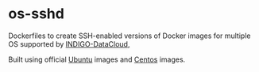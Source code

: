 # os-sshd
Dockerfiles to create SSH-enabled versions of Docker images for multiple OS
supported by [INDIGO-DataCloud](http://www.indigo-datacloud.eu),

Built using official [Ubuntu](https://registry.hub.docker.com/_/ubuntu/) images
and [Centos]((https://registry.hub.docker.com/_/centos/)) images.
